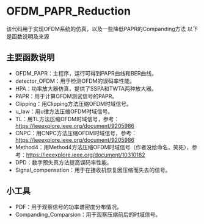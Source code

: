 # OFDM_PAPR_Reduction
该代码用于实现OFDM系统的仿真，以及一些降低PAPR的Companding方法
以下是函数说明及来源

## 主要函数说明
- OFDM_PAPR：主程序，运行可得到PAPR曲线和BER曲线。
- detector_OFDM：用于检测OFDM的误码率性能。
- HPA：功率放大器仿真，提供了SSPA和TWTA两种放大器。
- PAPR：用于计算OFDM测试信号的PAPR。
- Clipping：用Clipping方法压缩OFDM时域信号。
- u_law：用u律方法压缩OFDM时域信号。
- TL：用TL方法压缩OFDM时域信号，参考：https://ieeexplore.ieee.org/document/9205986
- CNPC：用CNPC方法压缩OFDM时域信号，参考：https://ieeexplore.ieee.org/document/9205986
- Method4：用Method4方法压缩OFDM时域信号（作者没给命名，笑死），参考：https://ieeexplore.ieee.org/document/10310182
- DPD：数字预失真方法提高误码率性能。
- Signal_compensation：用于在接收机恢复因压缩而失去的信号。
## 小工具
- PDF：用于观察信号的功率谱密度分布情况。
- Companding_Comparsion：用于观察压缩前后的时域信号。
